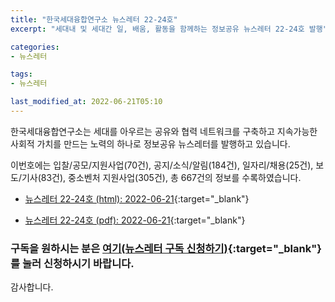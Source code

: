 ```yaml
---
title: "한국세대융합연구소 뉴스레터 22-24호"
excerpt: "세대내 및 세대간 일, 배움, 활동을 함께하는 정보공유 뉴스레터 22-24호 발행" 

categories:
- 뉴스레터

tags:
- 뉴스레터

last_modified_at: 2022-06-21T05:10
---
```


한국세대융합연구소는 세대를 아우르는 공유와 협력 네트워크를 구축하고 지속가능한 사회적 가치를 만드는 노력의 하나로 정보공유 뉴스레터를 발행하고 있습니다.

이번호에는 입찰/공모/지원사업(70건), 공지/소식/알림(184건), 일자리/채용(25건), 보도/기사(83건), 중소벤처 지원사업(305건), 총 667건의 정보를 수록하였습니다.

* [뉴스레터 22-24호 (html): 2022-06-21](https://gcrcenter.github.io/assets/htmls/gcrc_news_letter_20220621.html){:target="_blank"}

* [뉴스레터 22-24호 (pdf): 2022-06-21](https://gcrcenter.github.io/assets/pdfs/news_letter_20220621.pdf){:target="_blank"}


### 구독을 원하시는 분은 [여기(뉴스레터 구독 신청하기)](https://forms.gle/MJ5gVHCdunBXXWVB7){:target="_blank"} 를 눌러 신청하시기 바랍니다.


감사합니다.
